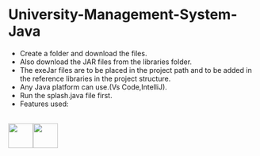 # University-Management-System-Java
- Create a folder and download the files.
- Also download the JAR files from the libraries folder.
- The exeJar files are to be placed in the project path and to be added in the reference libraries in the project structure.
- Any Java platform can use.(Vs Code,IntelliJ).
- Run the splash.java file first.
- Features used:
<br>
 <img src="https://cdn.jsdelivr.net/gh/devicons/devicon/icons/java/java-original-wordmark.svg" width="50" height="50" /><img src="https://cdn.jsdelivr.net/gh/devicons/devicon/icons/mysql/mysql-original-wordmark.svg" width="50" height="50" />

